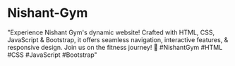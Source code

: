 # Nishant-Gym
 "Experience Nishant Gym's dynamic website! Crafted with HTML, CSS, JavaScript &amp; Bootstrap, it offers seamless navigation, interactive features, &amp; responsive design. Join us on the fitness journey! 💪 #NishantGym #HTML #CSS #JavaScript #Bootstrap"
